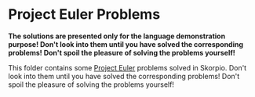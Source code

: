 # Project Euler Problems

**The solutions are presented only for the language demonstration purpose! Don't look into them until you have solved the corresponding problems! Don't spoil the pleasure of solving the problems yourself!**

This folder contains some [Project Euler](https://projecteuler.net/) problems solved in Skorpio. Don't look into them until you have solved the corresponding problems! Don't spoil the pleasure of solving the problems yourself!
